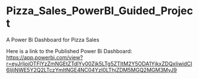 # Pizza_Sales_PowerBI_Guided_Project
A Power Bi Dashboard for Pizza Sales

Here is a link to the Published Power Bi Dashboard: https://app.powerbi.com/view?r=eyJrIjoiOTFlYzZmNGEtZTdlYy00Zjk5LTg5ZTItM2Y5ODA1YjkxZDQxIiwidCI6IjljNWE5Y2Q2LTczYmItNGE4NC04YzI0LThjZDM5MGQ2MGM3MyJ9
